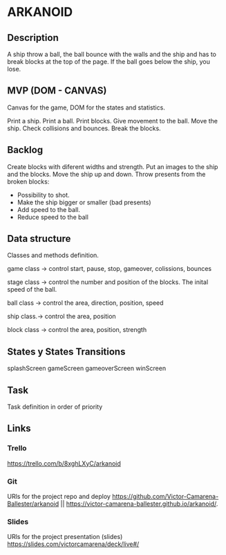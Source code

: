 # ARKANOID

## Description

A ship throw a ball, the ball bounce with the walls and the ship and has to break blocks at the top of the page.
If the ball goes below the ship, you lose.

## MVP (DOM - CANVAS)

Canvas for the game, DOM for the states and statistics.

Print a ship.
Print a ball.
Print blocks.
Give movement to the ball.
Move the ship.
Check collisions and bounces.
Break the blocks.

## Backlog

Create blocks with diferent widths and strength.
Put an images to the ship and the blocks.
Move the ship up and down.
Throw presents from the broken blocks:

- Possibility to shot.
- Make the ship bigger or smaller (bad presents)
- Add speed to the ball.
- Reduce speed to the ball

## Data structure

Classes and methods definition.

game class ->
control start, pause, stop, gameover, colissions, bounces

stage class ->
control the number and position of the blocks. The inital speed of the ball.

ball class ->
control the area, direction, position, speed

ship class.->
control the area, position

block class ->
control the area, position, strength

## States y States Transitions

splashScreen
gameScreen
gameoverScreen
winScreen

## Task

Task definition in order of priority

## Links

### Trello

https://trello.com/b/8xghLXyC/arkanoid

### Git

URls for the project repo and deploy
https://github.com/Victor-Camarena-Ballester/arkanoid || https://victor-camarena-ballester.github.io/arkanoid/.

### Slides

URls for the project presentation (slides) https://slides.com/victorcamarena/deck/live#/
